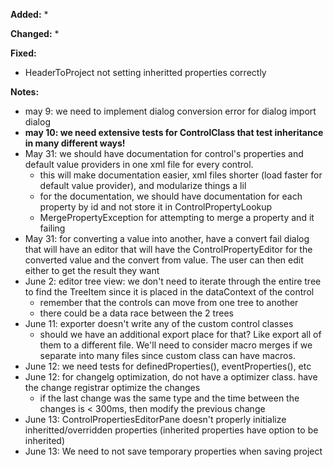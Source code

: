 **Added:**
* 

**Changed:**
* 

**Fixed:**
* HeaderToProject not setting inheritted properties correctly

**Notes:**
* may 9: we need to implement dialog conversion error for dialog import dialog
* **may 10: we need extensive tests for ControlClass that test inheritance in many different ways!**
* May 31: we should have documentation for control's properties and default value providers in one xml file for every control.
    * this will make documentation easier, xml files shorter (load faster for default value provider), and modularize things a lil
    * for the documentation, we should have documentation for each property by id and not store it in ControlPropertyLookup
    * MergePropertyException for attempting to merge a property and it failing
* May 31: for converting a value into another, have a convert fail dialog that will have an editor that will have the ControlPropertyEditor
    for the converted value and the convert from value. The user can then edit either to get the result they want
* June 2: editor tree view: we don't need to iterate through the entire tree to find the TreeItem since it is placed in the dataContext of the control
    * remember that the controls can move from one tree to another
    * there could be a data race between the 2 trees
* June 11: exporter doesn't write any of the custom control classes
    * should we have an additional export place for that? Like export all of them to a different file.
      We'll need to consider macro merges if we separate into many files since custom class can have macros.
* June 12: we need tests for definedProperties(), eventProperties(), etc
* June 12: for changelg optimization, do not have a optimizer class. have the change registrar optimize the changes
    * if the last change was the same type and the time between the changes is < 300ms, then modify the previous change
* June 13: ControlPropertiesEditorPane doesn't properly initialize inheritted/overridden properties (inherited properties have option to be inherited)
 * June 13: We need to not save temporary properties when saving project